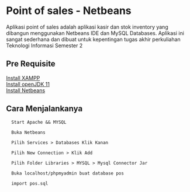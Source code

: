 
# Point of sales - Netbeans

Aplikasi point of sales adalah aplikasi kasir dan stok inventory yang dibangun menggunakan Netbeans IDE dan MySQL Databases. Aplikasi ini sangat sederhana dan dibuat untuk kepentingan tugas akhir perkuliahan Teknologi Informasi Semester 2


## Pre Requisite

[Install XAMPP](https://www.apachefriends.org/download.html)\
[Install openJDK 11](https://www.oracle.com/id/java/technologies/downloads/)\
[Install Netbeans](https://netbeans.apache.org/download/index.html)


## Cara Menjalankanya

```
  Start Apache && MYSQL
```

```
  Buka Netbeans
```

```
  Pilih Services > Databases Klik Kanan
```

```
  Pilih New Connection > Klik Add
```

```
  Pilih Folder Libraries > MYSQL > Mysql Connector Jar
```

```http
  Buka localhost/phpmyadmin buat database pos
```

```http
  import pos.sql
```

